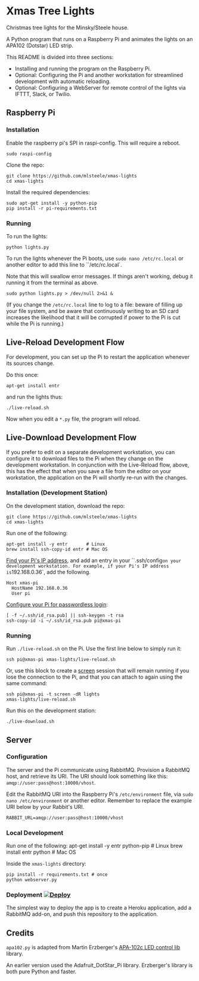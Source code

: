 # Xmas Tree Lights
Christmas tree lights for the Minsky/Steele house.

A Python program that runs on a Raspberry Pi and animates the lights on an APA102 (Dotstar) LED strip.

This README is divided into three sections:

* Installing and running the program on the Raspberry Pi.
* Optional: Configuring the Pi and another workstation for streamlined development with automatic reloading.
* Optional: Configuring a WebServer for remote control of the lights via IFTTT, Slack, or Twilio.

## Raspberry Pi

### Installation

Enable the raspberry pi's SPI in raspi-config. This will require a reboot.

    sudo raspi-config

Clone the repo:

    git clone https://github.com/mlsteele/xmas-lights
    cd xmas-lights

Install the required dependencies:

    sudo apt-get install -y python-pip
    pip install -r pi-requirements.txt

### Running

To run the lights:

    python lights.py

To run the lights whenever the Pi boots, use `sudo nano /etc/rc.local` or another editor to add this line to
``/etc/rc.local`.

Note that this will swallow error messages. If things aren't working, debug it running it
from the terminal as above.

    sudo python lights.py > /dev/null 2>&1 &

(If you change the `/etc/rc.local` line to log to a file: beware of filling up your file system,
and be aware that continuously writing to an SD card increases the likelihood that it will be corrupted if
power to the Pi is cut while the Pi is running.)

## Live-Reload Development Flow

For development, you can set up the Pi to restart the application whenever its sources change.

Do this once:

    apt-get install entr

and run the lights thus:

    ./live-reload.sh

Now when you edit a `*.py` file, the program will reload.

## Live-Download Development Flow

If you prefer to edit on a separate development workstation, you can configure it to download files
to the Pi when they change on the development workstation. In conjunction with the Live-Reload flow, above,
this has the effect that when you save a file from the editor on your workstation, the application on the Pi
will shortly re-run with the changes.

### Installation (Development Station)

On the development station, download the repo:

    git clone https://github.com/mlsteele/xmas-lights
    cd xmas-lights

Run one of the following:

    apt-get install -y entr       # Linux
    brew install ssh-copy-id entr # Mac OS

[Find your Pi's IP address](https://www.raspberrypi.org/documentation/troubleshooting/hardware/networking/ip-address.md),
and add an entry in your ``.ssh/config` on your development workstation.
For example, if your Pi's IP address is `192.168.0.36`, add the following.

    Host xmas-pi
      HostName 192.168.0.36
      User pi

[Configure your Pi for passwordless login](https://www.raspberrypi.org/documentation/remote-access/ssh/passwordless.md):

    [ -f ~/.ssh/id_rsa.pub] || ssh-keygen -t rsa
    ssh-copy-id -i ~/.ssh/id_rsa.pub pi@xmas-pi

### Running

Run `./live-reload.sh` on the Pi. Use the first line below to simply run it:

    ssh pi@xmas-pi xmas-lights/live-reload.sh

Or, use this block to create a [screen](https://www.gnu.org/software/screen/) session that will remain running if you
lose the connection to the Pi, and that you can attach to again using the same command:

    ssh pi@xmas-pi -t screen -dR lights
    xmas-lights/live-reload.sh

Run this on the development station:

    ./live-download.sh

## Server

### Configuration

The server and the Pi communicate using RabbitMQ.
Provision a RabbitMQ host, and retrieve its URI.
The URI should look something like this: `amqp://user:pass@host:10000/vhost`.

Edit the RabbitMQ URI into the Raspberry Pi's `/etc/environment` file, via `sudo nano /etc/environment` or
another editor. Remember to replace the example URI below by your Rabbit's URI.

    RABBIT_URL=amqp://user:pass@host:10000/vhost

### Local Development

Run one of the following:
    apt-get install -y entr python-pip # Linux
    brew install entr python           # Mac OS

Inside the `xmas-lights` directory:

    pip install -r requirements.txt # once
    python webserver.py

### Deployment [![Deploy](https://www.herokucdn.com/deploy/button.png)](https://heroku.com/deploy)

The simplest way to deploy the app is to create a Heroku application, add a RabbitMQ add-on, and push
this repository to the application.

## Credits

`apa102.py` is adapted from Martin Erzberger's [APA-102c LED control lib](https://github.com/tinue/APA102_Pi) library.

An earlier version used the Adafruit_DotStar_Pi library. Erzberger's library is both pure Python and faster.
